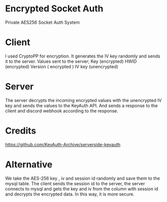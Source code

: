 # Encrypted Socket Auth
Private AES256 Socket Auth System

# Client
I used CryptoPP for encryption. It generates the IV key randomly and sends it to the server. 
Values sent to the server;
Key (encrypted)
HWID (encrypted)
Version ( encrypted )
IV key (unencrypted)

# Server
The server decrypts the incoming encrypted values with the unencrypted IV key and sends the values to the KeyAuth API. And sends a response to the client and discord webhook according to the response.

# Credits
https://github.com/KeyAuth-Archive/serverside-keyauth

# Alternative
We take the AES-256 key , iv and session id randomly and save them to the mysql table. The client sends the session id to the server, the server connects to mysql and gets the key and iv from the column with session id and decrypts the encrypted data. In this way, it is more secure.
